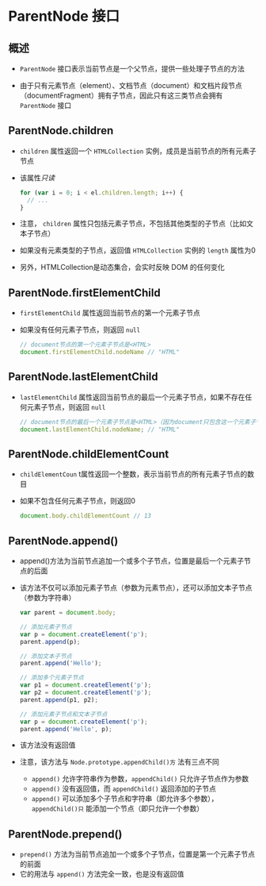 # ParentNode 接口

## 概述

+ `ParentNode` 接口表示当前节点是一个父节点，提供一些处理子节点的方法

+ 由于只有元素节点（element）、文档节点（document）和文档片段节点（documentFragment）拥有子节点，因此只有这三类节点会拥有 `ParentNode` 接口

## ParentNode.children

+ `children` 属性返回一个 `HTMLCollection` 实例，成员是当前节点的所有元素子节点

+ 该属性*只读*

  ```js
  for (var i = 0; i < el.children.length; i++) {
    // ...
  }
  ```

+ 注意， `children` 属性只包括元素子节点，不包括其他类型的子节点（比如文本子节点）
+ 如果没有元素类型的子节点，返回值 `HTMLCollection` 实例的 `length` 属性为0

+ 另外，HTMLCollection是动态集合，会实时反映 DOM 的任何变化

## ParentNode.firstElementChild

+ `firstElementChild` 属性返回当前节点的第一个元素子节点
+ 如果没有任何元素子节点，则返回 `null`

  ```js
  // document节点的第一个元素子节点是<HTML>
  document.firstElementChild.nodeName // "HTML"
  ```

## ParentNode.lastElementChild

+ `lastElementChild` 属性返回当前节点的最后一个元素子节点，如果不存在任何元素子节点，则返回 `null`

  ```js
  // document节点的最后一个元素子节点是<HTML>（因为document只包含这一个元素子节点）
  document.lastElementChild.nodeName; // "HTML"
  ```

## ParentNode.childElementCount

+ `childElementCoun` t属性返回一个整数，表示当前节点的所有元素子节点的数目
+ 如果不包含任何元素子节点，则返回0

  ```js
  document.body.childElementCount // 13
  ```

## ParentNode.append()

+ append()方法为当前节点追加一个或多个子节点，位置是最后一个元素子节点的后面

+ 该方法不仅可以添加元素子节点（参数为元素节点），还可以添加文本子节点（参数为字符串）

  ```js
  var parent = document.body;

  // 添加元素子节点
  var p = document.createElement('p');
  parent.append(p);

  // 添加文本子节点
  parent.append('Hello');

  // 添加多个元素子节点
  var p1 = document.createElement('p');
  var p2 = document.createElement('p');
  parent.append(p1, p2);

  // 添加元素子节点和文本子节点
  var p = document.createElement('p');
  parent.append('Hello', p);
  ```

+ 该方法没有返回值

+ 注意，该方法与 `Node.prototype.appendChild()方` 法有三点不同

  + `append()` 允许字符串作为参数，`appendChild()` 只允许子节点作为参数
  + `append()` 没有返回值，而 `appendChild()` 返回添加的子节点
  + `append()` 可以添加多个子节点和字符串（即允许多个参数），`appendChild()只` 能添加一个节点（即只允许一个参数）

## ParentNode.prepend()

+ `prepend()` 方法为当前节点追加一个或多个子节点，位置是第一个元素子节点的前面
+ 它的用法与 `append()` 方法完全一致，也是没有返回值









